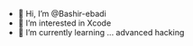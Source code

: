 - 👋 Hi, I’m @Bashir-ebadi
- 👀 I’m interested in Xcode 
- 🌱 I’m currently learning ... advanced hacking 
  


<!---
Bashir-ebadi/Bashir-ebadi is a ✨ special ✨ repository because its `README.md` (this file) appears on your GitHub profile.
You can click the Preview link to take a look at your changes.
--->
